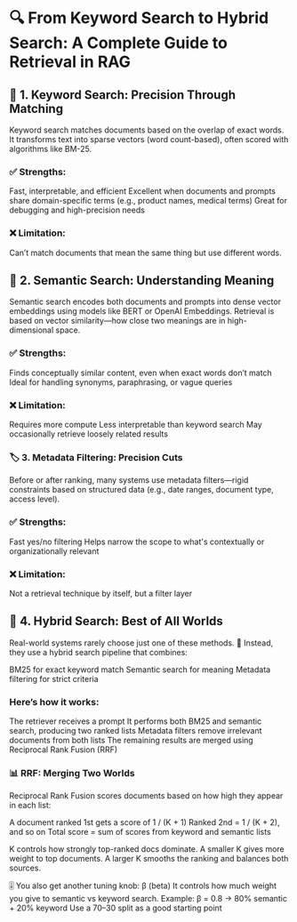 # 🔍 From Keyword Search to Hybrid Search: A Complete Guide to Retrieval in RAG

## 🧱 1. Keyword Search: Precision Through Matching

Keyword search matches documents based on the overlap of exact words. It transforms text into sparse vectors (word count-based), often scored with algorithms like BM-25.

### ✅ Strengths:

Fast, interpretable, and efficient
Excellent when documents and prompts share domain-specific terms (e.g., product names, medical terms)
Great for debugging and high-precision needs

### ❌ Limitation:

Can’t match documents that mean the same thing but use different words.

## 🧠 2. Semantic Search: Understanding Meaning

Semantic search encodes both documents and prompts into dense vector embeddings using models like BERT or OpenAI Embeddings. Retrieval is based on vector similarity—how close two meanings are in high-dimensional space.

### ✅ Strengths:

Finds conceptually similar content, even when exact words don’t match
Ideal for handling synonyms, paraphrasing, or vague queries

### ❌ Limitation:

Requires more compute
Less interpretable than keyword search
May occasionally retrieve loosely related results

### 🏷️ 3. Metadata Filtering: Precision Cuts

Before or after ranking, many systems use metadata filters—rigid constraints based on structured data (e.g., date ranges, document type, access level).

### ✅ Strengths:

Fast yes/no filtering
Helps narrow the scope to what's contextually or organizationally relevant

### ❌ Limitation:

Not a retrieval technique by itself, but a filter layer

## 🔀 4. Hybrid Search: Best of All Worlds

Real-world systems rarely choose just one of these methods.
🔄 Instead, they use a hybrid search pipeline that combines:

BM25 for exact keyword match
Semantic search for meaning
Metadata filtering for strict criteria

### Here’s how it works:

The retriever receives a prompt
It performs both BM25 and semantic search, producing two ranked lists
Metadata filters remove irrelevant documents from both lists
The remaining results are merged using Reciprocal Rank Fusion (RRF)

### 📊 RRF: Merging Two Worlds

Reciprocal Rank Fusion scores documents based on how high they appear in each list:

A document ranked 1st gets a score of 1 / (K + 1)
Ranked 2nd = 1 / (K + 2), and so on
Total score = sum of scores from keyword and semantic lists

K controls how strongly top-ranked docs dominate.
A smaller K gives more weight to top documents.
A larger K smooths the ranking and balances both sources.

🎚️ You also get another tuning knob: β (beta)
It controls how much weight you give to semantic vs keyword search.
Example: β = 0.8 → 80% semantic + 20% keyword
Use a 70–30 split as a good starting point
